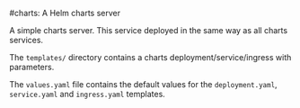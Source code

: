 #charts: A Helm charts server

A simple charts server. This service deployed in the same way as all charts services.

The `templates/` directory contains a charts deployment/service/ingress with parameters.

The `values.yaml` file contains the default values for the
`deployment.yaml`, `service.yaml` and `ingress.yaml` templates.
